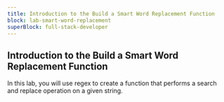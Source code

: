 ```yaml
---
title: Introduction to the Build a Smart Word Replacement Function
block: lab-smart-word-replacement
superBlock: full-stack-developer
---
```


## Introduction to the Build a Smart Word Replacement Function

In this lab, you will use regex to create a function that performs a search and replace operation on a given string.

